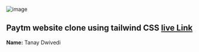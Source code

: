 ![image](https://img.shields.io/badge/tailwind-paytm-blue)


## Paytm website clone using tailwind CSS  [live Link](https://tanay123456789.github.io/paytm-clone/)

**Name:** Tanay Dwivedi




